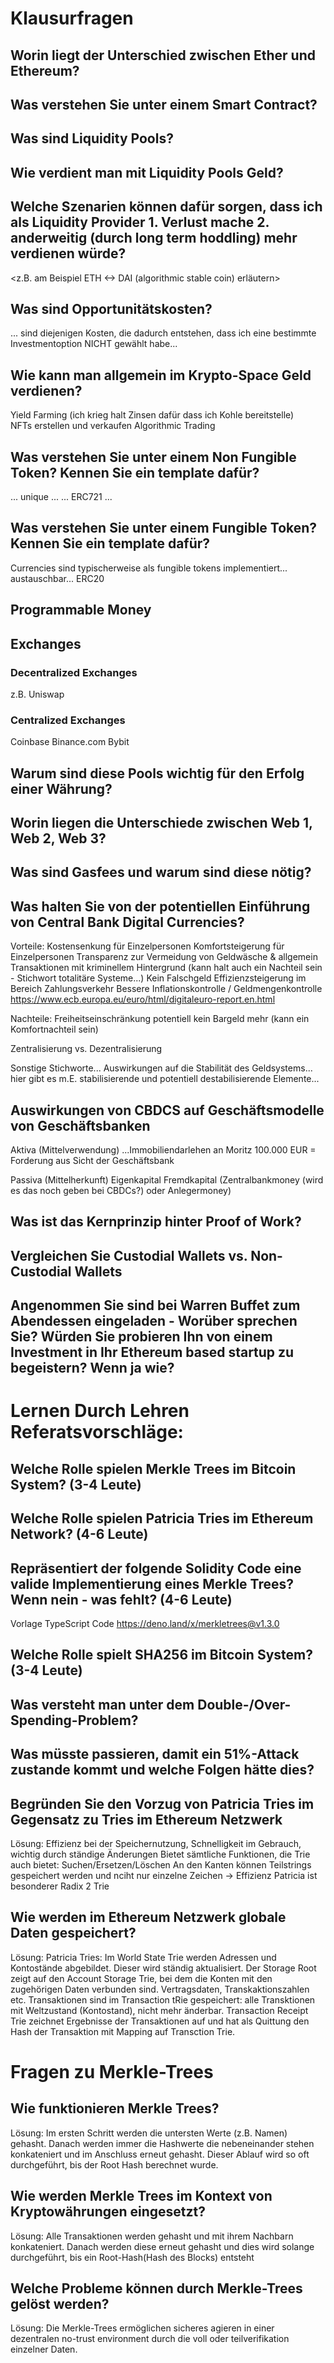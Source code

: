 # Klausurfragen

## Worin liegt der Unterschied zwischen Ether und Ethereum?

## Was verstehen Sie unter einem Smart Contract?

## Was sind Liquidity Pools?

## Wie verdient man mit Liquidity Pools Geld?

## Welche Szenarien können dafür sorgen, dass ich als Liquidity Provider 1. Verlust mache 2. anderweitig (durch long term hoddling) mehr verdienen würde?
<z.B. am Beispiel ETH <-> DAI (algorithmic stable coin) erläutern>

## Was sind Opportunitätskosten? 
... sind diejenigen Kosten, die dadurch entstehen, dass ich eine bestimmte Investmentoption NICHT gewählt habe... 

## Wie kann man allgemein im Krypto-Space Geld verdienen?
Yield Farming (ich krieg halt Zinsen dafür dass ich Kohle bereitstelle)  
NFTs erstellen und verkaufen 
Algorithmic Trading

## Was verstehen Sie unter einem Non Fungible Token? Kennen Sie ein template dafür?
... unique ... 
... ERC721 ...

## Was verstehen Sie unter einem Fungible Token? Kennen Sie ein template dafür?
Currencies sind typischerweise als fungible tokens implementiert... austauschbar... 
ERC20

## Programmable Money

## Exchanges
### Decentralized Exchanges
z.B. Uniswap

### Centralized Exchanges
Coinbase
Binance.com 
Bybit

## Warum sind diese Pools wichtig für den Erfolg einer Währung?

## Worin liegen die Unterschiede zwischen Web 1, Web 2, Web 3? 

## Was sind Gasfees und warum sind diese nötig?

## Was halten Sie von der potentiellen Einführung von Central Bank Digital Currencies?
Vorteile:
Kostensenkung für Einzelpersonen
Komfortsteigerung für Einzelpersonen
Transparenz zur Vermeidung von Geldwäsche & allgemein Transaktionen mit kriminellem Hintergrund (kann halt auch ein Nachteil sein - Stichwort totalitäre Systeme...)
Kein Falschgeld
Effizienzsteigerung im Bereich Zahlungsverkehr 
Bessere Inflationskontrolle / Geldmengenkontrolle
https://www.ecb.europa.eu/euro/html/digitaleuro-report.en.html


Nachteile: 
Freiheitseinschränkung 
potentiell kein Bargeld mehr (kann ein Komfortnachteil sein)


Zentralisierung vs. Dezentralisierung


Sonstige Stichworte...
Auswirkungen auf die Stabilität des Geldsystems... hier gibt es m.E. stabilisierende und potentiell destabilisierende Elemente... 


## Auswirkungen von CBDCS auf Geschäftsmodelle von Geschäftsbanken

Aktiva (Mittelverwendung) 
...Immobiliendarlehen an Moritz 100.000 EUR = Forderung aus Sicht der Geschäftsbank

Passiva (Mittelherkunft) 
Eigenkapital 
Fremdkapital (Zentralbankmoney (wird es das noch geben bei CBDCs?) oder Anlegermoney)


## Was ist das Kernprinzip hinter Proof of Work?

## Vergleichen Sie Custodial Wallets vs. Non-Custodial Wallets

## Angenommen Sie sind bei Warren Buffet zum Abendessen eingeladen - Worüber sprechen Sie? Würden Sie probieren Ihn von einem Investment in Ihr Ethereum based startup zu begeistern? Wenn ja wie?

# Lernen Durch Lehren Referatsvorschläge: 
## Welche Rolle spielen Merkle Trees im Bitcoin System? (3-4 Leute)

## Welche Rolle spielen Patricia Tries im Ethereum Network? (4-6 Leute)

## Repräsentiert der folgende Solidity Code eine valide Implementierung eines Merkle Trees? Wenn nein - was fehlt? (4-6 Leute)
Vorlage TypeScript Code https://deno.land/x/merkletrees@v1.3.0

## Welche Rolle spielt SHA256 im Bitcoin System? (3-4 Leute)

## Was versteht man unter dem Double-/Over-Spending-Problem?

## Was müsste passieren, damit ein 51%-Attack zustande kommt und welche Folgen hätte dies?

## Begründen Sie den Vorzug von Patricia Tries im Gegensatz zu Tries im Ethereum Netzwerk
Lösung: Effizienz bei der Speichernutzung, Schnelligkeit im Gebrauch, wichtig durch ständige Änderungen
Bietet sämtliche Funktionen, die Trie auch bietet: Suchen/Ersetzen/Löschen
An den Kanten können Teilstrings gespeichert werden und nciht nur einzelne Zeichen -> Effizienz
Patricia ist besonderer Radix 2 Trie

## Wie werden im Ethereum Netzwerk globale Daten gespeichert?
Lösung: Patricia Tries: Im World State Trie werden Adressen und Kontostände abgebildet. Dieser wird ständig aktualisiert. Der Storage Root zeigt auf den Account Storage Trie, bei dem die Konten mit den zugehörigen Daten verbunden sind. Vertragsdaten, Transkaktionszahlen etc. Transaktionen sind im Transaction tRie gespeichert: alle Transktionen mit Weltzustand (Kontostand), nicht mehr änderbar. Transaction Receipt Trie zeichnet Ergebnisse der Transaktionen auf und hat als Quittung den Hash der Transaktion mit Mapping auf Transction Trie.

# Fragen zu Merkle-Trees
## Wie funktionieren Merkle Trees?
Lösung:
Im ersten Schritt werden die untersten Werte (z.B. Namen) gehasht. Danach werden immer die Hashwerte die nebeneinander stehen konkateniert und im Anschluss erneut gehasht. Dieser Ablauf wird so oft durchgeführt, bis der Root Hash berechnet wurde. 

## Wie werden Merkle Trees im Kontext von Kryptowährungen eingesetzt?
Lösung:
Alle Transaktionen werden gehasht und mit ihrem Nachbarn konkateniert. Danach werden diese erneut gehasht und dies wird solange durchgeführt, bis ein Root-Hash(Hash des Blocks) entsteht

## Welche Probleme können durch Merkle-Trees gelöst werden?
Lösung: 
Die Merkle-Trees ermöglichen sicheres agieren in einer dezentralen no-trust environment durch die voll oder teilverifikation einzelner Daten.





